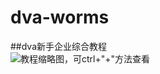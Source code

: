 # dva-worms
##dva新手企业综合教程<br/>
![教程缩略图，可ctrl+"+"方法查看](https://github.com/dsmelon/dva-worms/blob/master/dva.jpg)
